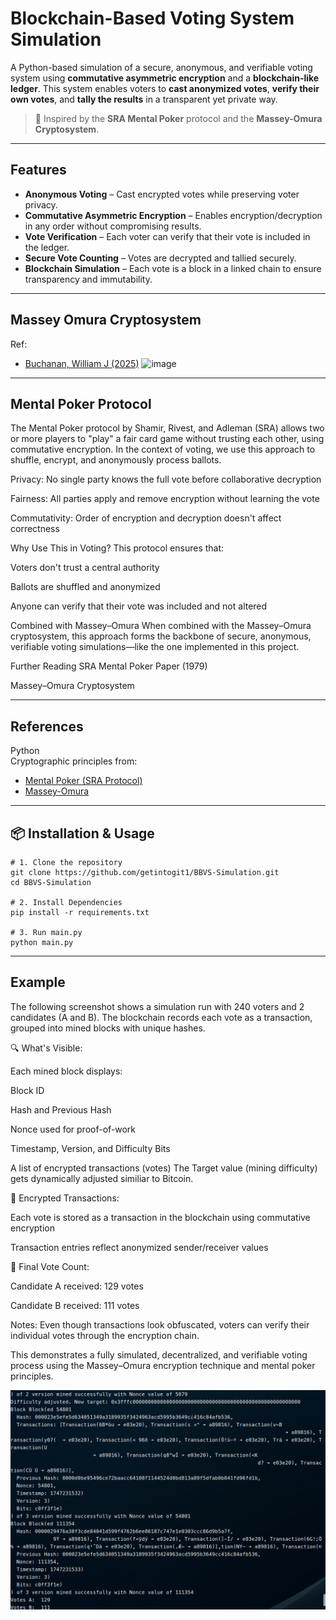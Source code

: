 # Blockchain-Based Voting System Simulation

A Python-based simulation of a secure, anonymous, and verifiable voting system using **commutative asymmetric encryption** and a **blockchain-like ledger**. This system enables voters to **cast anonymized votes**, **verify their own votes**, and **tally the results** in a transparent yet private way.

> 🔐 Inspired by the **SRA Mental Poker** protocol and the **Massey-Omura Cryptosystem**.

---

## Features

- **Anonymous Voting** – Cast encrypted votes while preserving voter privacy.
- **Commutative Asymmetric Encryption** – Enables encryption/decryption in any order without compromising results.
- **Vote Verification** – Each voter can verify that their vote is included in the ledger.
- **Secure Vote Counting** – Votes are decrypted and tallied securely.
- **Blockchain Simulation** – Each vote is a block in a linked chain to ensure transparency and immutability.

---
## Massey Omura Cryptosystem
Ref:
- [Buchanan, William J (2025)](https://asecuritysite.com/commul/massey2)
![image](https://github.com/user-attachments/assets/092e709e-648f-4b46-802b-4e75b5166699)


---
## Mental Poker Protocol
The Mental Poker protocol by Shamir, Rivest, and Adleman (SRA) allows two or more players to "play" a fair card game without trusting each other, using commutative encryption. In the context of voting, we use this approach to shuffle, encrypt, and anonymously process ballots.

Privacy: No single party knows the full vote before collaborative decryption

Fairness: All parties apply and remove encryption without learning the vote

Commutativity: Order of encryption and decryption doesn't affect correctness

Why Use This in Voting?
This protocol ensures that:

Voters don't trust a central authority

Ballots are shuffled and anonymized

Anyone can verify that their vote was included and not altered

Combined with Massey–Omura
When combined with the Massey–Omura cryptosystem, this approach forms the backbone of secure, anonymous, verifiable voting simulations—like the one implemented in this project.

Further Reading
SRA Mental Poker Paper (1979)

Massey–Omura Cryptosystem

---

## References

Python <br>
Cryptographic principles from:
  - [Mental Poker (SRA Protocol)](https://en.wikipedia.org/wiki/Mental_poker)
  - [Massey-Omura](https://asecuritysite.com/commul/massey2)

---

## 📦 Installation & Usage

    # 1. Clone the repository
    git clone https://github.com/getintogit1/BBVS-Simulation.git
    cd BBVS-Simulation

    # 2. Install Dependencies
    pip install -r requirements.txt

    # 3. Run main.py
    python main.py 

---

## Example
The following screenshot shows a simulation run with 240 voters and 2 candidates (A and B). The blockchain records each vote as a transaction, grouped into mined blocks with unique hashes.


🔍 What's Visible:

Each mined block displays:

Block ID

Hash and Previous Hash

Nonce used for proof-of-work

Timestamp, Version, and Difficulty Bits

A list of encrypted transactions (votes)
The Target value (mining difficulty) gets dynamically adjusted similiar to Bitcoin.

🔄 Encrypted Transactions:

Each vote is stored as a transaction in the blockchain using commutative encryption

Transaction entries reflect anonymized sender/receiver values

🧮 Final Vote Count:

Candidate A received: 129 votes

Candidate B received: 111 votes

Notes:
Even though transactions look obfuscated, voters can verify their individual votes through the encryption chain.

This demonstrates a fully simulated, decentralized, and verifiable voting process using the Massey–Omura encryption technique and mental poker principles.


![Output for 240 voters and two Candidates](image.png)



